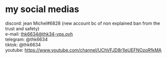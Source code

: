 # my social medias
discord: jean Michel#6828 (new account bc of non explained ban from the trust and safety)  
e-mail: thk6634@thk34-vps.ovh  
telegram: @thk6634  
tiktok: @thk6634  
youtube: https://www.youtube.com/channel/UChVFJD8r1leUEFNOzoRfkMA  
